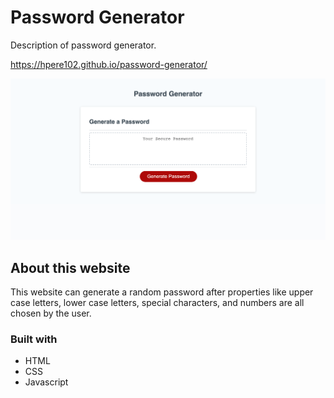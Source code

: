 # Password Generator

Description of password generator.

https://hpere102.github.io/password-generator/

![Website layout](/assets/images/password-gen-screenshot.png)

## About this website

This website can generate a random password after properties like upper case letters, lower case letters, special characters, and numbers are all chosen by the user.

### Built with

* HTML
* CSS
* Javascript

